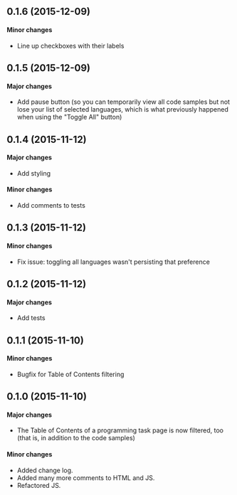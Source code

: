 ## 0.1.6 (2015-12-09)

#### Minor changes

* Line up checkboxes with their labels

## 0.1.5 (2015-12-09)

#### Major changes

* Add pause button (so you can temporarily view all code samples but not
  lose your list of selected languages, which is what previously
  happened when using the "Toggle All" button)

## 0.1.4 (2015-11-12)

#### Major changes

* Add styling

#### Minor changes

* Add comments to tests

## 0.1.3 (2015-11-12)

#### Minor changes

* Fix issue: toggling all languages wasn't persisting that preference

## 0.1.2 (2015-11-12)

#### Major changes

* Add tests

## 0.1.1 (2015-11-10)

#### Minor changes

* Bugfix for Table of Contents filtering

## 0.1.0 (2015-11-10)

#### Major changes

* The Table of Contents of a programming task page is now filtered, too
  (that is, in addition to the code samples)

#### Minor changes

* Added change log.
* Added many more comments to HTML and JS.
* Refactored JS.
